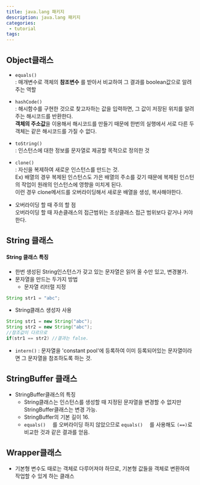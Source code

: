 ```yaml
---
title: java.lang 패키지
description: java.lang 패키지
categories:
 - tutorial
tags:
---
```



## Object클래스

* ```equals()  ```  
: 매개변수로 객체의 **참조변수** 를 받아서 비교하여 그 결과를 boolean값으로 알려주는 역할

* ```hashCode()  ```  
: 해시함수를 구현한 것으로 찾고자하는 값을 입력하면, 그 값이 저장된 위치를 알려주는 해시코드를 반환한다.  
**객체의 주소값**을 이용해서 해시코드를 만들기 때문에 한번의 실행에서 서로 다른 두 객체는 같은 해시코드를 가질 수 없다.


* ```toString()```  
: 인스턴스에 대한 정보를 문자열로 제공할 목적으로 정의한 것

* ```clone()  ```  
: 자신을 복제하여 새로운 인스턴스를 만드는 것.    
Ex) 배열의 경우 복제된 인스턴스도 가은 배열의 주소를 갖기 때문에 복제된 인스턴  의 작업이 원래의 인스턴스에 영향을 미치게 된다.  
 이런 경우 clone메서드를 오버라이딩해서 새로운 배열을 생성, 복사해야한다.
- 오버라이딩 할 때 주의 할 점  
오버라이딩 할 때 자손클래스의 접근범위는 조상클래스 접근 범위보다 같거나 커야한다.  

## String 클래스

#### String 클래스 특징

* 한번 생성된 String인스턴스가 갖고 있는 문자열은 읽어 올 수만 있고, 변경불가.
* 문자열을 만드는 두가지 방법
  - 문자열 리터럴 지정  
 ```java
 String str1 = "abc";
 ```
  - String클래스 생성자 사용
 ```java
 String str1 = new String("abc");
 String str2 = new String("abc");
 //참조값이 다르므로
 if(str1 == str2) //결과는 false.
 ```
 * ```intern()```
 : 문자열을 'constant pool'에 등록하여 이미 등록되어있는 문자열이라면 그 문자열을 참조하도록 하는 것.

## StringBuffer 클래스  
 * StringBuffer클래스의 특징  
   - String클래스는 인스턴스를 생성할 때 지정된 문자열을 변경할 수 없지만 StringBuffer클래스는 변경 가능.
   - StringBuffer의 기본 길이 16.
   - ```equals()  ```  를 오버라이딩 하지 않았으므로 ```equals()  ```  를 사용해도 ```(==)```로 비교한 것과 같은 결과를 얻음.

## Wrapper클래스
* 기본형 변수도 때로는 객체로 다루어져야 하므로, 기본형 값들을 객체로 변환하여 작업할 수 있게 하는 클래스
